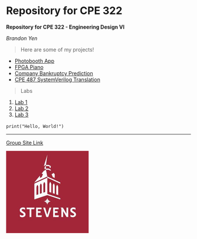 # Repository for CPE 322

**Repository for CPE 322 - Engineering Design VI**

_Brandon Yen_

> Here are some of my projects!

- [Photobooth App](https://github.com/brandonyen/photobooth)
- [FPGA Piano](https://github.com/brandonyen/fpga_piano)
- [Company Bankruptcy Prediction](https://github.com/brandonyen/company-bankruptcy-prediction)
- [CPE 487 SystemVerilog Translation](https://github.com/brandonyen/Nexys-A7-SystemVerilog)

> Labs

1. [Lab 1](https://github.com/brandonyen/cpe-322/tree/main/lab_1)
2. [Lab 2](https://github.com/brandonyen/cpe-322/tree/main/lab_2)
3. [Lab 3](https://github.com/brandonyen/cpe-322/tree/main/lab_3)

`print("Hello, World!")`

---

[Group Site Link](https://sites.google.com/stevens.edu/thebestdesign6group/home)

![Image](images.jpeg)
